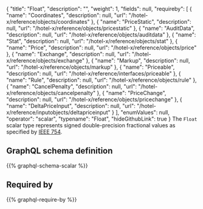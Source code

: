 {
  "title": "Float",
  "description": "",
  "weight": 1,
  "fields": null,
  "requireby": [
    {
      "name": "Coordinates",
      "description": null,
      "url": "/hotel-x/reference/objects/coordinates"
    },
    {
      "name": "PriceStatic",
      "description": null,
      "url": "/hotel-x/reference/objects/pricestatic"
    },
    {
      "name": "AuditData",
      "description": null,
      "url": "/hotel-x/reference/objects/auditdata"
    },
    {
      "name": "Stat",
      "description": null,
      "url": "/hotel-x/reference/objects/stat"
    },
    {
      "name": "Price",
      "description": null,
      "url": "/hotel-x/reference/objects/price"
    },
    {
      "name": "Exchange",
      "description": null,
      "url": "/hotel-x/reference/objects/exchange"
    },
    {
      "name": "Markup",
      "description": null,
      "url": "/hotel-x/reference/objects/markup"
    },
    {
      "name": "Priceable",
      "description": null,
      "url": "/hotel-x/reference/interfaces/priceable"
    },
    {
      "name": "Rule",
      "description": null,
      "url": "/hotel-x/reference/objects/rule"
    },
    {
      "name": "CancelPenalty",
      "description": null,
      "url": "/hotel-x/reference/objects/cancelpenalty"
    },
    {
      "name": "PriceChange",
      "description": null,
      "url": "/hotel-x/reference/objects/pricechange"
    },
    {
      "name": "DeltaPriceInput",
      "description": null,
      "url": "/hotel-x/reference/inputobjects/deltapriceinput"
    }
  ],
  "enumValues": null,
  "operator": "scalar",
  "typename": "Float",
  "hideGithubLink": true
}
The `Float` scalar type represents signed double-precision fractional values as specified by [IEEE 754](https://en.wikipedia.org/wiki/IEEE_floating_point). 
## GraphQL schema definition

{{% graphql-schema-scalar %}}

## Required by

{{% graphql-require-by %}}

